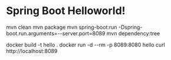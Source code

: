 # Spring Boot Helloworld!

mvn clean
mvn package
mvn spring-boot:run -Dspring-boot.run.arguments=--server.port=8089
mvn dependency:tree

docker build -t hello .
docker run -d --rm -p 8089:8080 hello
curl http://localhost:8089
